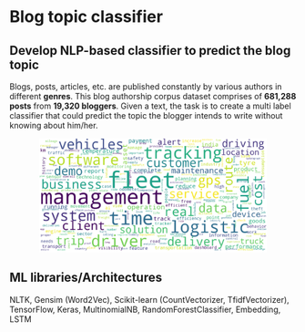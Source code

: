 # Blog topic classifier
## Develop NLP-based classifier to predict the blog topic

Blogs, posts, articles, etc. are published constantly by various authors in different **genres**. This blog authorship corpus dataset comprises of **681,288 posts** from **19,320 bloggers**. Given a text, the task is to create a multi label classifier that could predict the topic the blogger intends to write without knowing about him/her.<br>

<p align="center">
<img src="./assets/images/blogger.png" width="400">
</p>

## ML libraries/Architectures
NLTK, Gensim (Word2Vec), Scikit-learn (CountVectorizer, TfidfVectorizer), TensorFlow, Keras, MultinomialNB, RandomForestClassifier, Embedding, LSTM